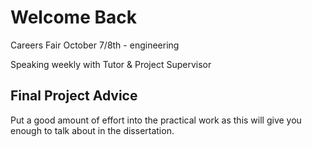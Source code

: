 # Welcome Back

Careers Fair October 7/8th - engineering


Speaking weekly with Tutor & Project Supervisor


## Final Project Advice

Put a good amount of effort into the practical work as this will give you enough to talk about in the dissertation. 

